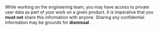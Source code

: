 While working on the engineering team, you may have access to private user data as part of your work on a given product. It is imperative that you **must not** share this information with anyone. Sharing any confidential information may be grounds for **dismissal**.